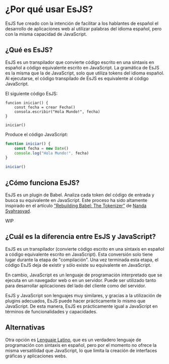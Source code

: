 # ¿Por qué usar EsJS?

EsJS fue creado con la intención de facilitar a los hablantes de español el desarrollo de aplicaciones web al utilizar palabras del idioma español, pero con la misma capacidad de JavaScript.

## ¿Qué es EsJS?

EsJS es un transpilador que convierte código escrito en una sintaxis en español a código equivalente escrito en JavaScript. La gramática de EsJS es la misma que la de JavaScript, solo que utiliza tokens del idioma español. Al ejecutarse, el código transpilado de EsJS es equivalente al código JavaScript.

El siguiente código EsJS:

```esjs
funcion iniciar() {
    const fecha = crear Fecha()
    consola.escribir("Hola Mundo!", fecha)
}

iniciar()
```

Produce el código JavaScript:

```js
function iniciar() {
    const fecha = new Date()
    console.log("Hola Mundo!", fecha)
}

iniciar()
```

## ¿Cómo funciona EsJS?

EsJS es un plugin de Babel. Analiza cada token del código de entrada y busca su equivalente en JavaScript. Este proceso ha sido altamente inspirado en el artículo ["Rebuilding Babel: The Tokenizer"](https://www.nan.fyi/tokenizer) de [Nanda Syahrasyad](https://www.nan.fyi/).

WIP

## ¿Cuál es la diferencia entre EsJS y JavaScript?

EsJS es un transpilador (convierte código escrito en una sintaxis en español a código equivalente escrito en JavaScript). Esta conversión solo tiene lugar durante la etapa de "compilación". Una vez terminada esta etapa, el código EsJS deja de existir y sólo existe su equivalente en JavaScript.

En cambio, JavaScript es un lenguaje de programación interpretado que se ejecuta en un navegador web o en un servidor. Puede ser utilizado tanto para desarrollar aplicaciones del lado del cliente como del servidor.

EsJS y JavaScript son lenguajes muy similares, y gracias a la utilización de plugins adecuados, EsJS puede hacer prácticamente lo mismo que JavaScript. De esta manera, EsJS es prácticamente igual a JavaScript en términos de funcionalidades y capacidades.

## Alternativas

Otra opción es [Lenguaje Latino](https://www.lenguajelatino.org/), que es un verdadero lenguaje de programación con sintaxis en español, pero por el momento no ofrece la misma versatilidad que JavaScript, lo que limita la creación de interfaces gráficas y aplicaciones webs.

